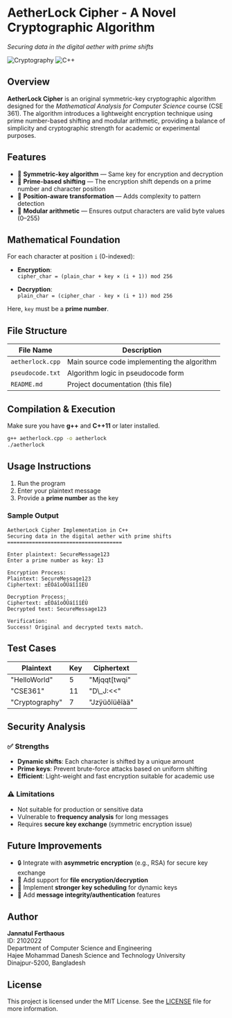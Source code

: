 # AetherLock Cipher - A Novel Cryptographic Algorithm  
*Securing data in the digital aether with prime shifts*

![Cryptography](https://img.shields.io/badge/Algorithm-Cryptography-blue)
![C++](https://img.shields.io/badge/Language-C++-green)

## Overview

**AetherLock Cipher** is an original symmetric-key cryptographic algorithm designed for the *Mathematical Analysis for Computer Science* course (CSE 361). The algorithm introduces a lightweight encryption technique using prime number-based shifting and modular arithmetic, providing a balance of simplicity and cryptographic strength for academic or experimental purposes.

## Features

- 🔐 **Symmetric-key algorithm** — Same key for encryption and decryption  
- 🧮 **Prime-based shifting** — The encryption shift depends on a prime number and character position  
- 🧠 **Position-aware transformation** — Adds complexity to pattern detection  
- 📏 **Modular arithmetic** — Ensures output characters are valid byte values (0–255)  

## Mathematical Foundation

For each character at position `i` (0-indexed):

- **Encryption**:  
  `cipher_char = (plain_char + key × (i + 1)) mod 256`

- **Decryption**:  
  `plain_char = (cipher_char - key × (i + 1)) mod 256`

Here, `key` must be a **prime number**.

## File Structure

| File Name        | Description                                 |
|------------------|---------------------------------------------|
| `aetherlock.cpp` | Main source code implementing the algorithm |
| `pseudocode.txt` | Algorithm logic in pseudocode form          |
| `README.md`      | Project documentation (this file)           |

## Compilation & Execution

Make sure you have **g++** and **C++11** or later installed.

```bash
g++ aetherlock.cpp -o aetherlock
./aetherlock
```

## Usage Instructions

1. Run the program  
2. Enter your plaintext message  
3. Provide a **prime number** as the key  

### Sample Output

```
AetherLock Cipher Implementation in C++
Securing data in the digital aether with prime shifts
=====================================

Enter plaintext: SecureMessage123
Enter a prime number as key: 13

Encryption Process:
Plaintext: SecureMessage123
Ciphertext: ±ÊÒáîoÔÛáîîîÉÙ

Decryption Process:
Ciphertext: ±ÊÒáîoÔÛáîîîÉÙ
Decrypted text: SecureMessage123

Verification:
Success! Original and decrypted texts match.
```

## Test Cases

| Plaintext      | Key | Ciphertext    |
|----------------|-----|---------------|
| "HelloWorld"   | 5   | "Mjqqt\[twqi" |
| "CSE361"       | 11  | "D\\_J:<<"     |
| "Cryptography" | 7   | "Jzÿüôîüêîàä"  |

## Security Analysis

### ✅ Strengths

- **Dynamic shifts**: Each character is shifted by a unique amount  
- **Prime keys**: Prevent brute-force attacks based on uniform shifting  
- **Efficient**: Light-weight and fast encryption suitable for academic use  

### ⚠️ Limitations

- Not suitable for production or sensitive data  
- Vulnerable to **frequency analysis** for long messages  
- Requires **secure key exchange** (symmetric encryption issue)  

## Future Improvements

- 🔒 Integrate with **asymmetric encryption** (e.g., RSA) for secure key exchange  
- 📁 Add support for **file encryption/decryption**  
- 🔑 Implement **stronger key scheduling** for dynamic keys  
- 🧾 Add **message integrity/authentication** features  

## Author

**Jannatul Ferthaous**  
ID: 2102022  
Department of Computer Science and Engineering  
Hajee Mohammad Danesh Science and Technology University  
Dinajpur-5200, Bangladesh

## License

This project is licensed under the MIT License. See the [LICENSE](LICENSE) file for more information.
